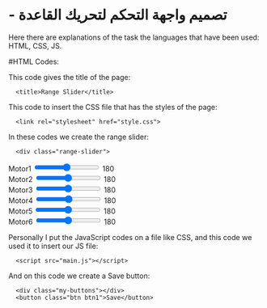 # - تصميم واجهة التحكم لتحريك القاعدة 
Here there are explanations of the task
the languages that have been used: HTML, CSS, JS.

#HTML Codes:

This code gives the title of the page:

      <title>Range Slider</title>

This code to insert the CSS file that has the styles of the page:

      <link rel="stylesheet" href="style.css">

In these codes we create the range slider:

      <div class="range-slider">

<div class="slider-warpper">
Motor1
<input type="range" min="0" max="180" class="slider"> 
<span>180</span>
</div>

<div class="slider-warpper">
Motor2
<input type="range" min="0" max="180" class="slider"> 
<span>180</span>
</div>

<div class="slider-warpper">
Motor3
<input type="range" min="0" max="180" class="slider"> 
<span>180</span>
</div>

<div class="slider-warpper">
Motor4
<input type="range" min="0" max="180" class="slider"> 
<span>180</span>
</div>

<div class="slider-warpper">
Motor5
<input type="range" min="0" max="180" class="slider"> 
<span>180</span>
</div>

<div class="slider-warpper">
Motor6
<input type="range" min="0" max="180" class="slider"> 
<span>180</span>
</div>

</div>

Personally I put the JavaScript codes on a file like CSS, and this code we used it to insert our JS file:

      <script src="main.js"></script>

And on this code we create a Save button:

      <div class="my-buttons"></div>
      <button class="btn btn1">Save</button>

